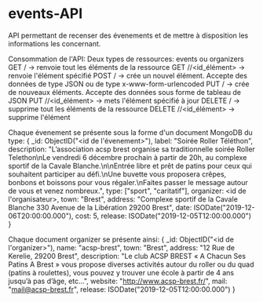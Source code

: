 # events-API
API permettant de recenser des évenements et de mettre à disposition les informations les concernant.

Consommation de l'API:
Deux types de ressources: events ou organizers
GET /<ressource>                  -> renvoie tout les éléments de la ressource
GET /<ressource>/<id_élément>     -> renvoie l'élément spécifié
POST /<ressource>                 -> crée un nouvel élément. Accepte des données de type JSON ou de type x-www-form-urlencoded
PUT /<ressource>									-> crée de nouveaux éléments. Accepte des données sous forme de tableau de JSON
PUT /<ressource>/<id_élément>     -> mets l'élément spécifié à jour
DELETE /<ressource>							  -> supprime tout les éléments de la ressource
DELETE /<ressource>/<id_élément>  -> supprime l'élément

Chaque évenement se présente sous la forme d'un document MongoDB du type:
{
  _id: ObjectID("<id de l'évenement>"),
  label: "Soirée Roller Téléthon",
  description: "L’association acsp brest organise sa traditionnelle soirée Roller Telethon\nLe vendredi 6 décembre prochain à partir de 20h, au complexe sportif de la Cavale Blanche.\n\nEntrée libre et prêt de patins pour ceux qui souhaitent participer au défi.\nUne buvette vous proposera crêpes, bonbons et boissons pour vous régaler.\nFaites passer le message autour de vous et venez nombreux.",
  type: ["sport", "caritatif"],
  organizer: <id de l'organisateur>,
  town: "Brest",
  address: "Complexe sportif de la Cavale Blanche 330 Avenue de la Libération 29200 Brest",
  date: ISODate("2019-12-06T20:00:00.000"),
  cost: 5,
  release: ISODate("2019-12-05T12:00:00.000")
}

Chaque document organizer se présente ainsi:
{
  _id: ObjectID("<id de l'organizer>"),
  name: "acsp-brest",
  town: "Brest",
  address: "12 Rue de Kerelie, 29200 Brest",
  description: "Le club ACSP BREST « A Chacun Ses Patins A Brest » vous propose diverses activités autour du roller ou du quad (patins à roulettes), vous pouvez y trouver une école à partir de 4 ans jusqu’à pas d’âge, etc...",
  website: "http://www.acsp-brest.fr/",
  mail: "mail@acsp-brest.fr",
  release: ISODate("2019-12-05T12:00:00.000")
}
